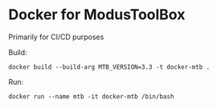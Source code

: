 # Docker for ModusToolBox 

Primarily for CI/CD purposes

Build: 
```
docker build --build-arg MTB_VERSION=3.3 -t docker-mtb .
```

Run: 
```
docker run --name mtb -it docker-mtb /bin/bash
```
